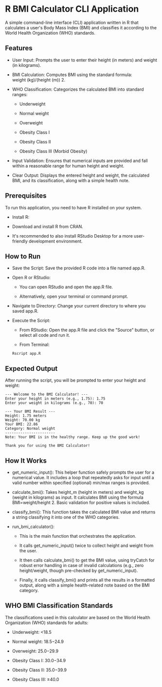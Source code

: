 # R BMI Calculator CLI Application
A simple command-line interface (CLI) application written in R that calculates a user's Body Mass Index (BMI) and classifies it according to the World Health Organization (WHO) standards.


## Features
- User Input: Prompts the user to enter their height (in meters) and weight (in kilograms).

- BMI Calculation: Computes BMI using the standard formula: weight (kg)/(height (m)) 2.

- WHO Classification: Categorizes the calculated BMI into standard ranges:

  - Underweight

  - Normal weight

  - Overweight

  - Obesity Class I

  - Obesity Class II

  - Obesity Class III (Morbid Obesity)

- Input Validation: Ensures that numerical inputs are provided and fall within a reasonable range for human height and weight.

- Clear Output: Displays the entered height and weight, the calculated BMI, and its classification, along with a simple health note.

## Prerequisites
To run this application, you need to have R installed on your system.

 - Install R:

  - Download and install R from CRAN.

  - It's recommended to also install RStudio Desktop for a more user-friendly development environment.


## How to Run
- Save the Script: Save the provided R code into a file named app.R.

- Open R or RStudio:

  - You can open RStudio and open the app.R file.

  - Alternatively, open your terminal or command prompt.

- Navigate to Directory: Change your current directory to where you saved app.R.

- Execute the Script:

  - From RStudio: Open the app.R file and click the "Source" button, or select all code and run it.

  - From Terminal:  

  ```text
  Rscript app.R
  ```

## Expected Output
After running the script, you will be prompted to enter your height and weight:

```text
--- Welcome to the BMI Calculator! ---
Enter your height in meters (e.g., 1.75): 1.75
Enter your weight in kilograms (e.g., 70): 70

--- Your BMI Result ---
Height: 1.75 meters
Weight: 70.00 kg
Your BMI: 22.86
Category: Normal weight
-----------------------
Note: Your BMI is in the healthy range. Keep up the good work!

Thank you for using the BMI Calculator!
```


## How It Works
- get_numeric_input(): This helper function safely prompts the user for a numerical value. It includes a loop that repeatedly asks for input until a valid number within specified (optional) min/max ranges is provided.

- calculate_bmi(): Takes height_m (height in meters) and weight_kg (weight in kilograms) as input. It calculates BMI using the formula BMI=weight/height 2. Basic validation for positive values is included.

- classify_bmi(): This function takes the calculated BMI value and returns a string classifying it into one of the WHO categories.

- run_bmi_calculator():

  - This is the main function that orchestrates the application.

  - It calls get_numeric_input() twice to collect height and weight from the user.

  - It then calls calculate_bmi() to get the BMI value, using tryCatch for robust error handling in case of invalid calculations (e.g., zero height/weight, though pre-checked by get_numeric_input).

  - Finally, it calls classify_bmi() and prints all the results in a formatted output, along with a simple health-related note based on the BMI category.


## WHO BMI Classification Standards
The classifications used in this calculator are based on the World Health Organization (WHO) standards for adults:

- Underweight: <18.5

- Normal weight: 18.5−24.9

- Overweight: 25.0−29.9

- Obesity Class I: 30.0−34.9

- Obesity Class II: 35.0−39.9

- Obesity Class III: ≥40.0

